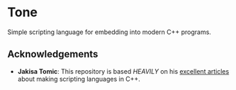 # Tone
Simple scripting language for embedding into modern C++ programs.

## Acknowledgements

- **Jakisa Tomic**: This repository is based *HEAVILY* on his 
  [excellent articles][script-articles] about making scripting 
  languages in C++. 


[script-articles]: https://www.toptal.com/c-plus-plus/creating-programming-language-in-c-
